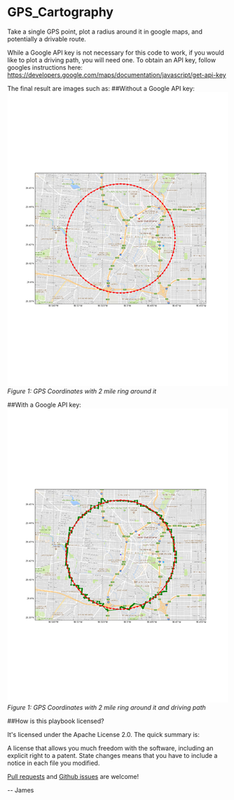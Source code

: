 # GPS_Cartography
Take a single GPS point, plot a radius around it in google maps, and potentially a drivable route.

While a Google API key is not necessary for this code to work, if you would like to plot a driving path, you will need one.
To obtain an API key, follow googles instructions here:
https://developers.google.com/maps/documentation/javascript/get-api-key

The final result are images such as:
##Without a Google API key:
![flowchart.jpg](https://github.com/JamesOBenson/GPS_Cartography/blob/master/images/GPS_figure.png)
*Figure 1: GPS Coordinates with 2 mile ring around it*

##With a Google API key:
![flowchart.jpg](https://github.com/JamesOBenson/GPS_Cartography/blob/master/images/GPS_figure-withAPI.png)
*Figure 1: GPS Coordinates with 2 mile ring around it and driving path*


##How is this playbook licensed?

It's licensed under the Apache License 2.0. The quick summary is:

A license that allows you much freedom with the software, including an explicit right to a patent. State changes means that you have to include a notice in each file you modified.

[Pull requests](https://github.com/JamesOBenson/GPS_Cartography/pulls) and [Github issues](https://github.com/JamesOBenson/GPS_Cartography/issues) are welcome!

-- James
